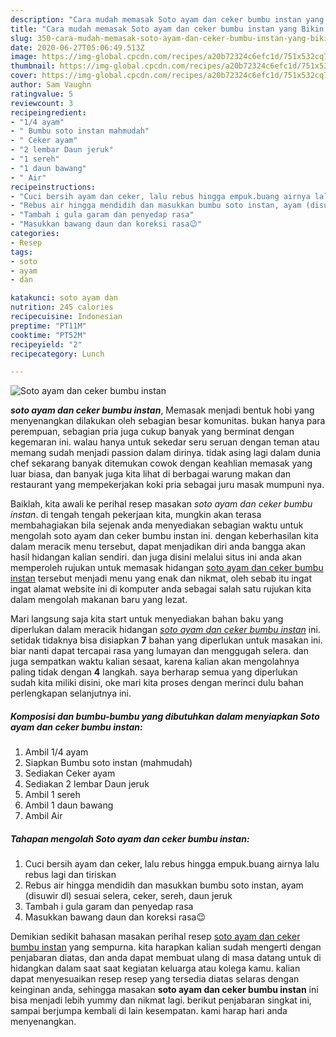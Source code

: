 ```yaml
---
description: "Cara mudah memasak Soto ayam dan ceker bumbu instan yang Bikin Ngiler"
title: "Cara mudah memasak Soto ayam dan ceker bumbu instan yang Bikin Ngiler"
slug: 350-cara-mudah-memasak-soto-ayam-dan-ceker-bumbu-instan-yang-bikin-ngiler
date: 2020-06-27T05:06:49.513Z
image: https://img-global.cpcdn.com/recipes/a20b72324c6efc1d/751x532cq70/soto-ayam-dan-ceker-bumbu-instan-foto-resep-utama.jpg
thumbnail: https://img-global.cpcdn.com/recipes/a20b72324c6efc1d/751x532cq70/soto-ayam-dan-ceker-bumbu-instan-foto-resep-utama.jpg
cover: https://img-global.cpcdn.com/recipes/a20b72324c6efc1d/751x532cq70/soto-ayam-dan-ceker-bumbu-instan-foto-resep-utama.jpg
author: Sam Vaughn
ratingvalue: 5
reviewcount: 3
recipeingredient:
- "1/4 ayam"
- " Bumbu soto instan mahmudah"
- " Ceker ayam"
- "2 lembar Daun jeruk"
- "1 sereh"
- "1 daun bawang"
- " Air"
recipeinstructions:
- "Cuci bersih ayam dan ceker, lalu rebus hingga empuk.buang airnya lalu rebus lagi dan tiriskan"
- "Rebus air hingga mendidih dan masukkan bumbu soto instan, ayam (disuwir dl) sesuai selera, ceker, sereh, daun jeruk"
- "Tambah i gula garam dan penyedap rasa"
- "Masukkan bawang daun dan koreksi rasa😉"
categories:
- Resep
tags:
- soto
- ayam
- dan

katakunci: soto ayam dan 
nutrition: 245 calories
recipecuisine: Indonesian
preptime: "PT11M"
cooktime: "PT52M"
recipeyield: "2"
recipecategory: Lunch

---
```



![Soto ayam dan ceker bumbu instan](https://img-global.cpcdn.com/recipes/a20b72324c6efc1d/751x532cq70/soto-ayam-dan-ceker-bumbu-instan-foto-resep-utama.jpg)

<b><i>soto ayam dan ceker bumbu instan</i></b>, Memasak menjadi bentuk hobi yang menyenangkan dilakukan oleh sebagian besar komunitas. bukan hanya para perempuan, sebagian pria juga cukup banyak yang berminat dengan kegemaran ini. walau hanya untuk sekedar seru seruan dengan teman atau memang sudah menjadi passion dalam dirinya. tidak asing lagi dalam dunia chef sekarang banyak ditemukan cowok dengan keahlian memasak yang luar biasa, dan banyak juga kita lihat di berbagai warung makan dan restaurant yang mempekerjakan koki pria sebagai juru masak mumpuni nya.

Baiklah, kita awali ke perihal resep masakan <i>soto ayam dan ceker bumbu instan</i>. di tengah tengah pekerjaan kita, mungkin akan terasa membahagiakan bila sejenak anda menyediakan sebagian waktu untuk mengolah soto ayam dan ceker bumbu instan ini. dengan keberhasilan kita dalam meracik menu tersebut, dapat menjadikan diri anda bangga akan hasil hidangan kalian sendiri. dan juga disini melalui situs ini anda akan memperoleh rujukan untuk memasak hidangan <u>soto ayam dan ceker bumbu instan</u> tersebut menjadi menu yang enak dan nikmat, oleh sebab itu ingat ingat alamat website ini di komputer anda sebagai salah satu rujukan kita dalam mengolah makanan baru yang lezat.




Mari langsung saja kita start untuk menyediakan bahan baku yang diperlukan dalam meracik hidangan <u><i>soto ayam dan ceker bumbu instan</i></u> ini. setidak tidaknya bisa disiapkan <b>7</b> bahan yang diperlukan untuk masakan ini. biar nanti dapat tercapai rasa yang lumayan dan menggugah selera. dan juga sempatkan waktu kalian sesaat, karena kalian akan mengolahnya paling tidak dengan <b>4</b> langkah. saya berharap semua yang diperlukan sudah kita miliki disini, oke mari kita proses dengan merinci dulu bahan perlengkapan selanjutnya ini.

<!--inarticleads1-->

##### Komposisi dan bumbu-bumbu yang dibutuhkan dalam menyiapkan Soto ayam dan ceker bumbu instan:

1. Ambil 1/4 ayam
1. Siapkan  Bumbu soto instan (mahmudah)
1. Sediakan  Ceker ayam
1. Sediakan 2 lembar Daun jeruk
1. Ambil 1 sereh
1. Ambil 1 daun bawang
1. Ambil  Air




<!--inarticleads2-->

##### Tahapan mengolah Soto ayam dan ceker bumbu instan:

1. Cuci bersih ayam dan ceker, lalu rebus hingga empuk.buang airnya lalu rebus lagi dan tiriskan
1. Rebus air hingga mendidih dan masukkan bumbu soto instan, ayam (disuwir dl) sesuai selera, ceker, sereh, daun jeruk
1. Tambah i gula garam dan penyedap rasa
1. Masukkan bawang daun dan koreksi rasa😉




Demikian sedikit bahasan masakan perihal resep <u>soto ayam dan ceker bumbu instan</u> yang sempurna. kita harapkan kalian sudah mengerti dengan penjabaran diatas, dan anda dapat membuat ulang di masa datang untuk di hidangkan dalam saat saat kegiatan keluarga atau kolega kamu. kalian dapat menyesuaikan resep resep yang tersedia diatas selaras dengan keinginan anda, sehingga masakan <b>soto ayam dan ceker bumbu instan</b> ini bisa menjadi lebih yummy dan nikmat lagi. berikut penjabaran singkat ini, sampai berjumpa kembali di lain kesempatan. kami harap hari anda menyenangkan.
